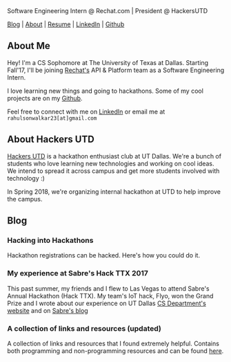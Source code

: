 
<meta name="description" content="Rahul Sonwalkar. I'm a software engineer and product manager who is excited about almost anything in the world. I study computer science at UT Dallas. I have interned on Rechat's API team and a few other startups in the past.">

<script>
  (function(i,s,o,g,r,a,m){i['GoogleAnalyticsObject']=r;i[r]=i[r]||function(){
  (i[r].q=i[r].q||[]).push(arguments)},i[r].l=1*new Date();a=s.createElement(o),
  m=s.getElementsByTagName(o)[0];a.async=1;a.src=g;m.parentNode.insertBefore(a,m)
  })(window,document,'script','https://www.google-analytics.com/analytics.js','ga');

  ga('create', 'UA-104177854-1', 'auto');
  ga('send', 'pageview');

</script>

<!---  Comments for SEO
Rahul Sonwalkar
Rahul Sonwalkar
Rahul Sonwalkar
UT Dallas
UT Dallas
-->
<title> Rahul Sonwalkar | Engineer & Product </title>
Software Engineering Intern @ Rechat.com | President @ HackersUTD

[Blog](http://rahul.ru)    |   [About](http://rahul.ru/about)   |   [Resume](http://rahul.ru/RahulSonwalkar_RESUME.pdf) | [LinkedIn](https://linkedin.com/in/rahulsonwalkar23) | [Github](https://github.com/rahulsonwalkar)

<!---  Comments for SEO
Rahul Sonwalkar
Rahul Sonwalkar
Rahul Sonwalkar
UT Dallas
UT Dallas
-->
<!---  Comments for SEO
Rahul Sonwalkar
Rahul Sonwalkar
Rahul Sonwalkar
UT Dallas
UT Dallas
-->


<!---  Comments for SEO
Rahul Sonwalkar
Rahul Sonwalkar
Rahul Sonwalkar
UT Dallas
UT Dallas
-->
<!---  Comments for SEO
Rahul Sonwalkar
Rahul Sonwalkar
Rahul Sonwalkar
UT Dallas
UT Dallas
-->

## About Me

Hey! I'm a CS Sophomore at The University of Texas at Dallas. Starting Fall'17, I'll be joining [Rechat's](https://rechat.com) API & Platform team as a Software Engineering Intern.

I love learning new things and going to hackathons. Some of my cool projects are on my [Github](https://github.com/rahulsonwalkar).
 
Feel free to connect with me on [LinkedIn](https://linkedin.com/in/rahulsonwalkar23) or email me at ```rahulsonwalkar23[at]gmail.com```

## About Hackers UTD

[Hackers UTD](https://hackersutd.com) is a hackathon enthusiast club at UT Dallas. We're a bunch of students who love learning new technologies and working on cool ideas. We intend to spread it across campus and get more students involved with technology :)

In Spring 2018, we're organizing internal hackathon at UTD to help improve the campus.

<!---  Comments for SEO
Rahul Sonwalkar
Rahul Sonwalkar
Rahul Sonwalkar
UT Dallas
UT Dallas
-->
<!---  Comments for SEO
Rahul Sonwalkar
Rahul Sonwalkar
Rahul Sonwalkar
UT Dallas
UT Dallas
-->

## Blog

### Hacking into Hackathons

Hackathon registrations can be hacked. Here's how you could do it.


### My experience at Sabre's Hack TTX 2017

This past summer, my friends and I flew to Las Vegas to attend Sabre's Annual Hackathon (Hack TTX). My team's IoT hack, Flyo, won the Grand Prize and I wrote about our experience on UT Dallas [CS Department's website](http://cs.utdallas.edu/2017-student-summer-computer-science-experiences/) and on [Sabre's blog](https://www.sabre.com/insights/developers-go-all-in-at-hackathonttx-in-las-vegas/)


### A collection of links and resources (updated)

A collection of links and resources that I found extremely helpful. Contains both programming and non-programming resources and can be found [here](http://rahul.ru/resources).

<!---  Comments for SEO
Rahul Sonwalkar
Rahul Sonwalkar
Rahul Sonwalkar
UT Dallas
UT Dallas
-->
